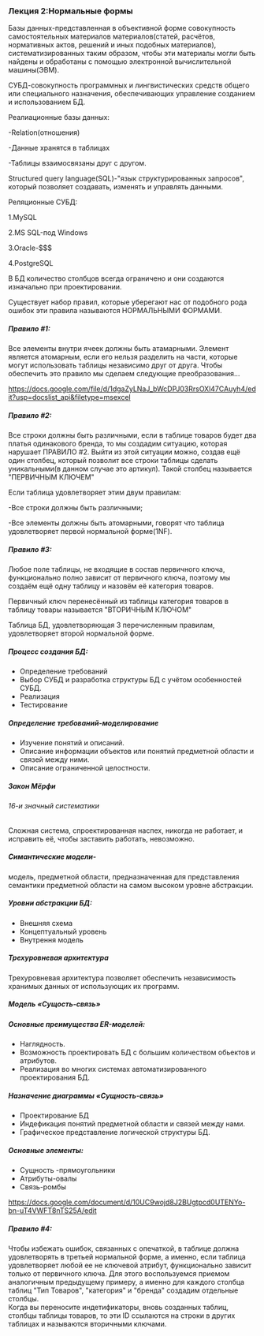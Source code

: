 ### Лекция 2:Нормальные формы

Базы данных-представленная в объективной форме совокупность самостоятельных материалов материалов(статей, расчётов, нормативных актов, решений и иных подобных материалов), систематизированных таким образом, чтобы эти материалы могли быть найдены и обработаны с помощью электронной вычислительной машины(ЭВМ).

СУБД-совокупность программных и лингвистических средств общего или специального назначения, обеспечивающих управление созданием и использованием БД.

Реалиационные базы данных:

-Relation(отношения)

-Данные хранятся в таблицах

-Таблицы взаимосвязаны друг с другом.

Structured query language(SQL)-"язык структурированных запросов", который позволяет создавать, изменять и управлять данными.

Реляционные СУБД:

1.MySQL 

2.MS SQL-под Windows

3.Oracle-$$$

4.PostgreSQL

В БД количество столбцов всегда ограничено и они создаются изначально при проектировании.

Существует набор правил, которые уберегают нас от подобного рода ошибок эти правила называются НОРМАЛЬНЫМИ ФОРМАМИ.

##### Правило #1:

Все элементы внутри ячеек должны быть атамарными.  Элемент является атомарным, если его нельзя разделить на части, которые могут использовать таблицы независимо друг от друга.  Чтобы обеспечить это правило мы сделаем следующие преобразования...

https://docs.google.com/file/d/1dgaZyLNaJ_bWcDPJ03RrsOXl47CAuyh4/edit?usp=docslist_api&filetype=msexcel

##### Правило #2:

Все строки должны быть различными, если в таблице товаров будет два платья одинакового бренда, то мы создадим ситуацию, которая нарушает ПРАВИЛО #2. Выйти из этой ситуации можно, создав ещё один столбец, который позволит все строки таблицы сделать уникальными(в данном случае это артикул).
Такой столбец называется "ПЕРВИЧНЫМ КЛЮЧЕМ"

Если таблица удовлетворяет этим двум правилам:

-Все строки должны быть различными;

-Все элементы должны быть атомарными, говорят что таблица удовлетворяет первой нормальной форме(1NF).

##### Правило #3:

Любое поле таблицы, не входящие в состав первичного ключа, функционально полно зависит от первичного ключа, поэтому мы создаём ещё одну таблицу и назовём её категория товаров.

Первичный ключ перенесённый из таблицы категория товаров в таблицу товары называется "ВТОРИЧНЫМ КЛЮЧОМ"

Таблица БД, удовлетворяющая 3 перечисленным правилам, удовлетворяет второй нормальной форме.

##### Процесс создания БД: <br>
* Определение требований <br>
* Выбор СУБД и разработка структуры БД с учётом особенностей СУБД. <br>
* Реализация
* Тестирование <br>
##### Определение требований-моделирование <br>
* Изучение понятий и описаний. <br>
* Описание информации объектов или понятий предметной области и связей между ними. <br>
* Описание ограниченной целостности. <br>
##### Закон Мёрфи <br>
###### 16-и значный систематики <br>
Сложная система, спроектированная наспех, никогда не работает, и исправить её, чтобы заставить работать, невозможно. <br>
##### Симантические модели- <br>
модель, предметной области, предназначенная для представления семантики предметной области на самом высоком уровне абстракции. <br>
##### Уровни абстракции БД: <br>
* Внешняя схема <br>
* Концептуальный уровень <br>
* Внутрення модель <br>
##### Трехуровневая архитектура <br>
Трехуровневая архитектура позволяет обеспечить независимость хранимых данных от использующих их программ. <br>
##### Модель «Сущость-связь» <br>
##### Основные преимущества ER-моделей: <br>
* Наглядность. <br>
* Возможность проектировать БД с большим количеством обьектов и атрибутов. <br>
* Реализация во многих системах автоматизированного проектирования БД. <br>
##### Назначение диаграммы «Сущность-связь» <br>
* Проектирование БД <br>
* Индефикация понятий предметной области и связей между нами. <br>
* Графическое представление логической структуры БД. <br>
##### Основные элементы: <br>
* Сущность -прямоугольники <br>
* Атрибуты-овалы <br>
* Связь-ромбы <br>

https://docs.google.com/document/d/10UC9wojd8J2BUgtpcd0UTENYo-bn-uT4VWFT8nTS25A/edit <br>
##### Правило #4: <br>
Чтобы избежать ошибок, связанных с опечаткой, в таблице должна удовлетворять в третьей нормальной форме, а именно, если таблица удовлетворяет любой ее не ключевой атрибут, функционально зависит только от первичного ключа. Для этого воспользуемся приемом аналогичным предыдущему примеру, а именно для каждого столбца таблиц "Тип Товаров", "категория" и "бренда" создадим отдельные столбцы. <br>
Когда вы переносите индетификаторы, вновь созданных таблиц, столбцы таблицы товаров, то эти ID ссылаются на строки в других таблицах и называются вторичными ключами. <br>

